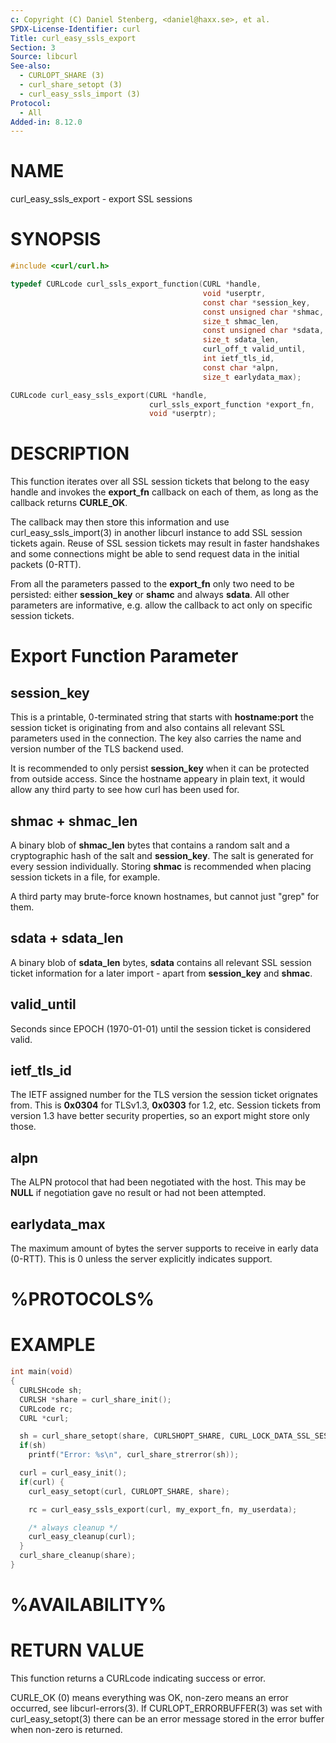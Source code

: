 ```yaml
---
c: Copyright (C) Daniel Stenberg, <daniel@haxx.se>, et al.
SPDX-License-Identifier: curl
Title: curl_easy_ssls_export
Section: 3
Source: libcurl
See-also:
  - CURLOPT_SHARE (3)
  - curl_share_setopt (3)
  - curl_easy_ssls_import (3)
Protocol:
  - All
Added-in: 8.12.0
---
```


# NAME

curl_easy_ssls_export - export SSL sessions

# SYNOPSIS

~~~c
#include <curl/curl.h>

typedef CURLcode curl_ssls_export_function(CURL *handle,
                                           void *userptr,
                                           const char *session_key,
                                           const unsigned char *shmac,
                                           size_t shmac_len,
                                           const unsigned char *sdata,
                                           size_t sdata_len,
                                           curl_off_t valid_until,
                                           int ietf_tls_id,
                                           const char *alpn,
                                           size_t earlydata_max);

CURLcode curl_easy_ssls_export(CURL *handle,
                               curl_ssls_export_function *export_fn,
                               void *userptr);
~~~

# DESCRIPTION

This function iterates over all SSL session tickets that belong to the
easy handle and invokes the **export_fn** callback on each of them, as
long as the callback returns **CURLE_OK**.

The callback may then store this information and use curl_easy_ssls_import(3)
in another libcurl instance to add SSL session tickets again. Reuse of
SSL session tickets may result in faster handshakes and some connections
might be able to send request data in the initial packets (0-RTT).

From all the parameters passed to the **export_fn** only two need to be
persisted: either **session_key** or **shamc** and always **sdata**. All
other parameters are informative, e.g. allow the callback to act only
on specific session tickets.

# Export Function Parameter

## session_key

This is a printable, 0-terminated string that starts with **hostname:port**
the session ticket is originating from and also contains all relevant
SSL parameters used in the connection. The key also carries the name
and version number of the TLS backend used.

It is recommended to only persist **session_key** when it can be protected
from outside access. Since the hostname appeary in plain text, it would
allow any third party to see how curl has been used for.

## shmac + shmac_len

A binary blob of **shmac_len** bytes that contains a random salt and
a cryptographic hash of the salt and **session_key**. The salt is generated
for every session individually. Storing **shmac** is recommended when
placing session tickets in a file, for example.

A third party may brute-force known hostnames, but cannot just "grep" for
them.

## sdata + sdata_len

A binary blob of **sdata_len** bytes, **sdata** contains all relevant
SSL session ticket information for a later import - apart from **session_key**
and **shmac**.

## valid_until

Seconds since EPOCH (1970-01-01) until the session ticket is considered
valid.

## ietf_tls_id

The IETF assigned number for the TLS version the session ticket orignates
from. This is **0x0304** for TLSv1.3, **0x0303** for 1.2, etc. Session
tickets from version 1.3 have better security properties, so an export
might store only those.

## alpn

The ALPN protocol that had been negotiated with the host. This may be
**NULL** if negotiation gave no result or had not been attempted.

## earlydata_max

The maximum amount of bytes the server supports to receive in early data
(0-RTT). This is 0 unless the server explicitly indicates support.

# %PROTOCOLS%

# EXAMPLE

~~~c
int main(void)
{
  CURLSHcode sh;
  CURLSH *share = curl_share_init();
  CURLcode rc;
  CURL *curl;

  sh = curl_share_setopt(share, CURLSHOPT_SHARE, CURL_LOCK_DATA_SSL_SESSION);
  if(sh)
    printf("Error: %s\n", curl_share_strerror(sh));

  curl = curl_easy_init();
  if(curl) {
    curl_easy_setopt(curl, CURLOPT_SHARE, share);

    rc = curl_easy_ssls_export(curl, my_export_fn, my_userdata);

    /* always cleanup */
    curl_easy_cleanup(curl);
  }
  curl_share_cleanup(share);
}
~~~

# %AVAILABILITY%

# RETURN VALUE

This function returns a CURLcode indicating success or error.

CURLE_OK (0) means everything was OK, non-zero means an error occurred, see
libcurl-errors(3). If CURLOPT_ERRORBUFFER(3) was set with curl_easy_setopt(3)
there can be an error message stored in the error buffer when non-zero is
returned.
